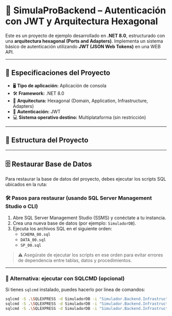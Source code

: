 # 🧪 SimulaProBackend – Autenticación con JWT y Arquitectura Hexagonal

Este es un proyecto de ejemplo desarrollado en **.NET 8.0**, estructurado con una **arquitectura hexagonal (Ports and Adapters)**. Implementa un sistema básico de autenticación utilizando **JWT (JSON Web Tokens)** en una WEB API.

---

## 🔧 Especificaciones del Proyecto

- 🖥 **Tipo de aplicación:** Aplicación de consola
- 🛠 **Framework:** .NET 8.0
- 🧱 **Arquitectura:** Hexagonal (Domain, Application, Infrastructure, Adapters)
- 🔐 **Autenticación:** JWT
- 💻 **Sistema operativo destino:** Multiplataforma (sin restricción)

---

## 📁 Estructura del Proyecto

---

## 🗄 Restaurar Base de Datos

Para restaurar la base de datos del proyecto, debes ejecutar los scripts SQL ubicados en la ruta:


### 🛠 Pasos para restaurar (usando SQL Server Management Studio o CLI)

1. Abre SQL Server Management Studio (SSMS) y conéctate a tu instancia.
2. Crea una nueva base de datos (por ejemplo: `SimuladorDB`).
3. Ejecuta los archivos SQL en el siguiente orden:
   - `SCHEMA_00.sql`
   - `DATA_00.sql`
   - `SP_00.sql`

> ⚠️ Asegúrate de ejecutar los scripts en ese orden para evitar errores de dependencia entre tablas, datos y procedimientos.

---

### 🧪 Alternativa: ejecutar con SQLCMD (opcional)

Si tienes `sqlcmd` instalado, puedes hacerlo por línea de comandos:

```bash
sqlcmd -S .\SQLEXPRESS -d SimuladorDB -i "Simulador.Backend.Infrastructure\SQL\SCHEMA_00.sql"
sqlcmd -S .\SQLEXPRESS -d SimuladorDB -i "Simulador.Backend.Infrastructure\SQL\DATA_00.sql"
sqlcmd -S .\SQLEXPRESS -d SimuladorDB -i "Simulador.Backend.Infrastructure\SQL\SP_00.sql"


